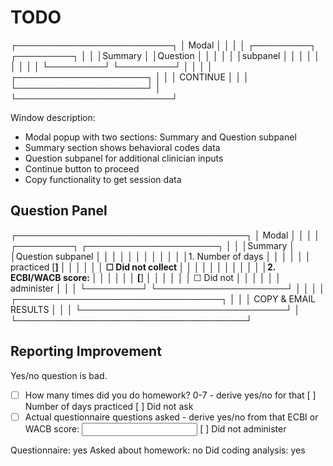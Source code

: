 # TODO

┌─────────────────────────┐
│ Modal                   │
│                         │
│ ┌─────────┐ ┌─────────┐ │
│ │Summary  │ │Question │ │
│ │         │ │subpanel │ │
│ │         │ │         │ │
│ └─────────┘ └─────────┘ │
│                         │
│ ┌─────────────────────┐ │
│ │     CONTINUE        │ │
│ └─────────────────────┘ │
└─────────────────────────┘

Window description:
- Modal popup with two sections: Summary and Question subpanel
- Summary section shows behavioral codes data
- Question subpanel for additional clinician inputs
- Continue button to proceed
- Copy functionality to get session data

## Question Panel
┌─────────────────────────────────────┐
│ Modal                               │
│                                     │
│ ┌─────────┐ ┌─────────────────────┐ │
│ │Summary  │ │Question subpanel    │ │
│ │         │ │                     │ │
│ │         │ │1. Number of days    │ │
│ │         │ │   practiced [____]  │ │
│ │         │ │   ☐ Did not collect │ │
│ │         │ │                     │ │
│ │         │ │2. ECBI/WACB score:  │ │
│ │         │ │   [____]            │ │
│ │         │ │   ☐ Did not         │ │
│ │         │ │     administer      │ │
│ └─────────┘ └─────────────────────┘ │
│                                     │
│ ┌─────────────────────────────────┐ │
│ │     COPY & EMAIL RESULTS        │ │
│ └─────────────────────────────────┘ │
└─────────────────────────────────────┘


## Reporting Improvement
Yes/no question is bad.
- [ ] How many times did you do homework? 0-7 - derive yes/no for that
[ ] Number of days practiced
[ ] Did not ask
- [ ] Actual questionnaire questions asked - derive yes/no from that
ECBI or WACB score: <input field>
[ ] Did not administer

Questionnaire: yes
Asked about homework: no
Did coding analysis: yes

